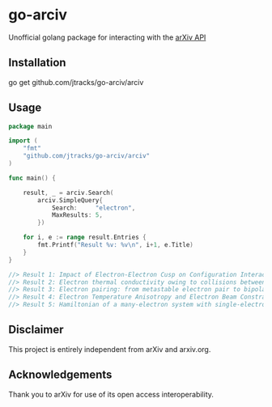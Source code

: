 # go-arciv
Unofficial golang package for interacting with the [arXiv API](https://arxiv.org/help/api/user-manual)

## Installation

go get github.com/jtracks/go-arciv/arciv

## Usage

``` go
package main

import (
	"fmt"
	"github.com/jtracks/go-arciv/arciv"
)

func main() {

	result, _ = arciv.Search(
		arciv.SimpleQuery{
			Search:     "electron",
			MaxResults: 5,
		})

	for i, e := range result.Entries {
		fmt.Printf("Result %v: %v\n", i+1, e.Title)
	}
}

//> Result 1: Impact of Electron-Electron Cusp on Configuration Interaction Energies
//> Result 2: Electron thermal conductivity owing to collisions between degenerate electrons
//> Result 3: Electron pairing: from metastable electron pair to bipolaron
//> Result 4: Electron Temperature Anisotropy and Electron Beam Constraints From Electron //> Kinetic Instabilities in the Solar Wind
//> Result 5: Hamiltonian of a many-electron system with single-electron and electron-pair //> states in a two-dimensional periodic potential
```

## Disclaimer
This project is entirely independent from arXiv and arxiv.org.
## Acknowledgements 
Thank you to arXiv for use of its open access interoperability.